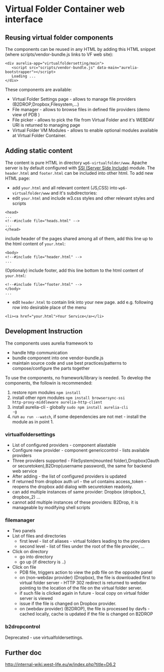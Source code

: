 # Virtual Folder Container web interface
## Reusing virtual folder components
The components can be reused in any HTML by adding this HTML snippet (where scripts/vendor-bundle.js links to VF web site):
```
<div aurelia-app="virtualfoldersetting/main">
   <script src="scripts/vendor-bundle.js" data-main="aurelia-bootstrapper"></script>
   Loading ...
</div>
```
These components are available:
- Virtual Folder Settings page - allows to manage file providers (B2DROP,Dropbox,Filesystem,...)
- File manager - allows to browse files in defined file providers (demo view of PDB )
- File picker - allows to pick the file from Virtual Folder and it's WEBDAV URI is returned to managing page
- Virtual Folder VM Modules - allows to enable optional modules available at Virtual Folder Container.

## Adding static content
The content is pure HTML in directory ```wp6-virtualfolder/www```. Apache server is by default configured with [SSI (Server Side Include)](http://httpd.apache.org/docs/current/howto/ssi.html) module. The ```header.html``` and ```footer.html``` can  be included into other html. To add new HTML page:
* add ```your.html``` and all relevant content (JS,CSS) into ```wp6-virtualfolder/www``` and it's subdirectories:
* edit ```your.html``` and 
include w3.css styles and other relevant styles and scripts
```
<head>
...
<!--#include file="heads.html" -->
...
</head>
```
include header of the pages shared among all of them, add this line up to the html content of ```your.html```:
```
<body>
<!--#include file="header.html" -->
...

```
(Optionaly) include footer, add this line bottom to the html content of ```your.html```:
```
<!--#include file="footer.html" -->
</body>
...

```
* edit ```header.html``` to contain link into your new page.
add e.g. following row into desirable place of the menu
```
<li><a href="your.html">Your Service</a></li>
```
## Development Instruction
The components uses aurelia framework to
- handle http communication
- bundle component into one vendor-bundle.js
- maintain source code and use best practices/patterns to compose/configure the parts together

To use the components, no framework/library is needed. To develop the components, the followin is recommended:

  1. restore npm modules <code>npm install</code>
  1. install other npm modules <code>npm install browsersync-ssi http-proxy-middleware aurelia-http-client</code>
  1. install aurelia-cli - globally <code>sudo npm install aurelia-cli -g</code>
  1. run <code>au run --watch</code>, if some dependencies are not met - install the module as in point 1.



### virtualfoldersettings

- List of configured providers - component aliastable
- Configure new provider - component genericcontrol - lists available providers
- Three providers supported - FileSystem(mounted folder),Dropbox(Oauth or securetoken),B2Drop(username password), the same for backend web service
- After adding - the list of configured providers is updated
- If returned from dropbox auth url - the url contains access_token - reopens the dropbox add dialog with securetoken readonly.
- can add multiple instances of same provider: Dropbox (dropbox_1, dropbox_2) ...
- cannot add multiple instances of these providers: B2Drop, it is manageable by modifying shell scripts


### filemanager
- Two panels
- List of files and directories
  - first level - list of aliases - virtual folders leading to the providers
  - second level - list of files under the root of the file provider, ...
- Click on directory
  - go into directory
  - go up (if directory is ..)
- Click on file
  - PDB file, triggers action to view the pdb file on the opposite panel
  - on (non-webdav provider) (Dropbox), the file is downloaded first to virtual folder server -
  HTTP 302 redirect is returned to webdav pointing to the location of the file on the virtual folder server.
  - if such file is clicked again in future - local copy on virtual folder server is viewed
  - issue if the file is changed on Dropbox provider.
  - on (webdav provider) (B2DROP), the file is processed by davfs - cached locally, cache is updated if the file is changed on B2DROP


### b2dropcontrol
Deprecated - use virtualfoldersettings.

## Further doc
http://internal-wiki.west-life.eu/w/index.php?title=D6.2
